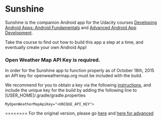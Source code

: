 Sunshine
========

Sunshine is the companion Android app for the Udacity courses [Developing Android Apps: Android Fundamentals](https://www.udacity.com/course/ud853) and [Advanced Android App Development](https://www.udacity.com/course/ud855).

Take the course to find out how to build this app a step at a time, and eventually create your own Android App!


### Open Weather Map API Key is required.

In order for the Sunshine app to function properly as of October 18th, 2015 an API key for openweathermap.org must be included with the build.

We recommend for you to obtain a key via the following [instructions](http://openweathermap.org/appid#use), and include the unique key for the build by adding the following line to [USER_HOME]/.gradle/gradle.properties

`MyOpenWeatherMapApiKey="<UNIQUE_API_KEY">`


========
For the original version, please go [here](https://github.com/udacity/Sunshine) and [here for advanced](https://github.com/udacity/Advanced_Android_Development)
